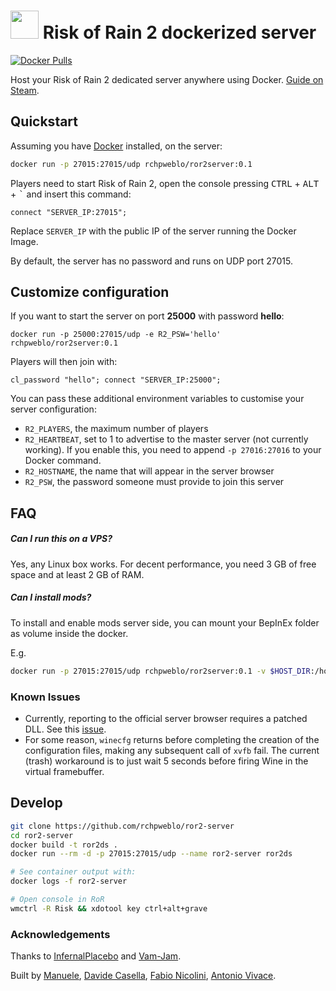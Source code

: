 <h1> <img src="https://i.imgur.com/UIQSMEs.png" height=45> Risk of Rain 2 dockerized server </h1>
 
[![Docker Pulls](https://img.shields.io/docker/pulls/rchpweblo/ror2server?style=flat-square)](https://hub.docker.com/r/rchpweblo/ror2-server)

Host your Risk of Rain 2 dedicated server anywhere using Docker. [Guide on Steam](https://steamcommunity.com/sharedfiles/filedetails/?id=2077564253).

## Quickstart

Assuming you have [Docker](https://docs.docker.com/get-docker/) installed, on the server:

```bash
docker run -p 27015:27015/udp rchpweblo/ror2server:0.1
```

Players need to start Risk of Rain 2, open the console pressing <kbd>CTRL</kbd> + <kbd>ALT</kbd> + <kbd>\`</kbd> and insert this command:

```
connect "SERVER_IP:27015";
```

Replace `SERVER_IP` with the public IP of the server running the Docker Image.

By default, the server has no password and runs on UDP port 27015. 

## Customize configuration

If you want to start the server on port **25000** with password **hello**:

```
docker run -p 25000:27015/udp -e R2_PSW='hello' rchpweblo/ror2server:0.1
```

Players will then join with:

```
cl_password "hello"; connect "SERVER_IP:25000";
```

You can pass these additional environment variables to customise your server configuration:

- `R2_PLAYERS`, the maximum number of players
- `R2_HEARTBEAT`, set to 1 to advertise to the master server (not currently working). If you enable this, you need to append `-p 27016:27016` to your Docker command.
- `R2_HOSTNAME`, the name that will appear in the server browser
- `R2_PSW`, the password someone must provide to join this server

## FAQ

##### Can I run this on a VPS?

Yes, any Linux box works. For decent performance, you need 3 GB of free space and at least 2 GB of RAM.

#####  Can I install mods?

To install and enable mods server side, you can mount your BepInEx folder as volume inside the docker.

E.g.

```bash
docker run -p 27015:27015/udp rchpweblo/ror2server:0.1 -v $HOST_DIR:/home/steam/ror2-dedicated/BepInEx
```

### Known Issues

- Currently, reporting to the official server browser requires a patched DLL. See this [issue](https://github.com/rchpweblo/ror2-server/issues/1).
- For some reason, `winecfg` returns before completing the creation of the configuration files, making any subsequent call of `xvfb` fail. The current (trash) workaround is to just wait 5 seconds before firing Wine in the virtual framebuffer.

## Develop

```bash
git clone https://github.com/rchpweblo/ror2-server
cd ror2-server
docker build -t ror2ds .
docker run --rm -d -p 27015:27015/udp --name ror2-server ror2ds

# See container output with:
docker logs -f ror2-server

# Open console in RoR
wmctrl -R Risk && xdotool key ctrl+alt+grave
```

### Acknowledgements

Thanks to [InfernalPlacebo](https://github.com/InfernalPlacebo) and [Vam-Jam](https://github.com/Vam-Jam).

Built by [Manuele](https://github.com/dubvulture), [Davide Casella](https://github.com/dcasella), [Fabio Nicolini](https://github.com/fnicolini), [Antonio Vivace](https://github.com/avivace).
